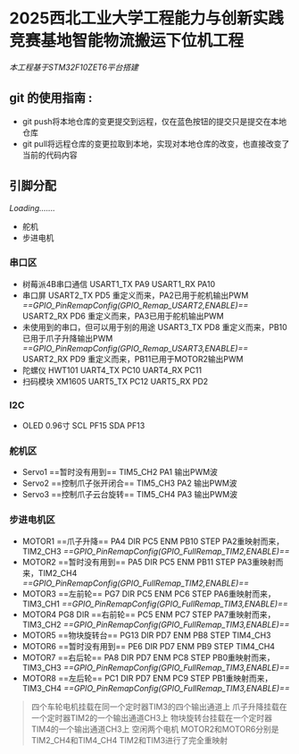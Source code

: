 # 2025西北工业大学工程能力与创新实践竞赛基地智能物流搬运下位机工程

*本工程基于STM32F10ZET6平台搭建*

## git 的使用指南 : 
- git push将本地仓库的变更提交到远程，仅在蓝色按钮的提交只是提交在本地仓库
- git pull将远程仓库的变更拉取到本地，实现对本地仓库的改变，也直接改变了当前的代码内容
## 引脚分配
*Loading.......*
- 舵机
- 步进电机
### 串口区
- 树莓派4B串口通信
USART1_TX  PA9
USART1_RX  PA10
- 串口屏
USART2_TX  PD5      重定义而来，PA2已用于舵机输出PWM *==GPIO_PinRemapConfig(GPIO_Remap_USART2,ENABLE)==*
USART2_RX  PD6      重定义而来，PA3已用于舵机输出PWM
- 未使用到的串口，但可以用于别的用途
USART3_TX  PD8      重定义而来，PB10已用于爪子升降输出PWM *==GPIO_PinRemapConfig(GPIO_Remap_USART3,ENABLE)==*
USART2_RX  PD9      重定义而来，PB11已用于MOTOR2输出PWM
- 陀螺仪 HWT101
UART4_TX  PC10
UART4_RX  PC11
- 扫码模块 XM1605
UART5_TX   PC12
UART5_RX   PD2

### I2C
- OLED 0.96寸
SCL    PF15
SDA    PF13

### 舵机区
- Servo1   ==暂时没有用到==
TIM5_CH2 PA1        输出PWM波
- Servo2  ==控制爪子张开闭合==
TIM5_CH3 PA2        输出PWM波
- Servo3  ==控制爪子云台旋转==
TIM5_CH4 PA3        输出PWM波

###  步进电机区
- MOTOR1   ==爪子升降==
PA4    DIR
PC5    ENM
PB10   STEP      PA2重映射而来，TIM2_CH3   *==GPIO_PinRemapConfig(GPIO_FullRemap_TIM2,ENABLE)==*
- MOTOR2   ==暂时没有用到==
PA5    DIR
PC5    ENM
PB11   STEP      PA3重映射而来，TIM2_CH4   *==GPIO_PinRemapConfig(GPIO_FullRemap_TIM2,ENABLE)==*
- MOTOR3   ==左前轮==
PG7   DIR
PC5   ENM
PC6   STEP        PA6重映射而来，TIM3_CH1   *==GPIO_PinRemapConfig(GPIO_FullRemap_TIM3,ENABLE)==*
- MOTOR4 
PG8    DIR   ==右前轮==
PC5    ENM
PC7    STEP       PA7重映射而来，TIM3_CH2   *==GPIO_PinRemapConfig(GPIO_FullRemap_TIM3,ENABLE)==*
- MOTOR5  ==物块旋转台==
PG13   DIR
PD7    ENM
PB8   STEP        TIM4_CH3
- MOTOR6   ==暂时没有用到==
PE6   DIR
PD7   ENM
PB9   STEP        TIM4_CH4
- MOTOR7    ==右后轮==
PA8  DIR
PD7  ENM
PC8  STEP        PB0重映射而来，TIM3_CH3   *==GPIO_PinRemapConfig(GPIO_FullRemap_TIM3,ENABLE)==*
- MOTOR8    ==左后轮==
PC1  DIR
PD7  ENM
PC9  STEP        PB1重映射而来，TIM3_CH4   *==GPIO_PinRemapConfig(GPIO_FullRemap_TIM3,ENABLE)==*

> 四个车轮电机挂载在同一个定时器TIM3的四个输出通道上
> 爪子升降挂载在一个定时器TIM2的一个输出通道CH3上
> 物块旋转台挂载在一个定时器TIM4的一个输出通道CH3上
> 空闲两个电机 MOTOR2和MOTOR6分别是TIM2_CH4和TIM4_CH4
> TIM2和TIM3进行了完全重映射
